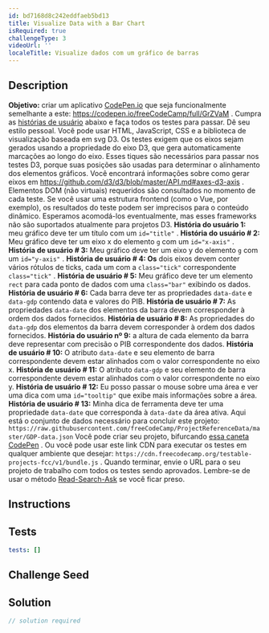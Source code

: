 ```yaml
---
id: bd7168d8c242eddfaeb5bd13
title: Visualize Data with a Bar Chart
isRequired: true
challengeType: 3
videoUrl: ''
localeTitle: Visualize dados com um gráfico de barras
---
```


## Description
<section id="description"> <strong>Objetivo:</strong> criar um aplicativo <a href="https://codepen.io" target="_blank">CodePen.io</a> que seja funcionalmente semelhante a este: <a href="https://codepen.io/freeCodeCamp/full/GrZVaM" target="_blank">https://codepen.io/freeCodeCamp/full/GrZVaM</a> . Cumpra as <a href="https://pt.wikipedia.org/wiki/História_de_usuário" target="_blank">histórias de usuário</a> abaixo e faça todos os testes para passar. Dê seu estilo pessoal. Você pode usar HTML, JavaScript, CSS e a biblioteca de visualização baseada em svg D3. Os testes exigem que os eixos sejam gerados usando a propriedade do eixo D3, que gera automaticamente marcações ao longo do eixo. Esses tiques são necessários para passar nos testes D3, porque suas posições são usadas para determinar o alinhamento dos elementos gráficos. Você encontrará informações sobre como gerar eixos em <a href="https://github.com/d3/d3/blob/master/API.md#axes-d3-axis" target="_blank">https://github.com/d3/d3/blob/master/API.md#axes-d3-axis</a> . Elementos DOM (não virtuais) requeridos são consultados no momento de cada teste. Se você usar uma estrutura frontend (como o Vue, por exemplo), os resultados do teste podem ser imprecisos para o conteúdo dinâmico. Esperamos acomodá-los eventualmente, mas esses frameworks não são suportados atualmente para projetos D3. <strong>História do usuário 1:</strong> meu gráfico deve ter um título com um <code>id=&quot;title&quot;</code> . <strong>História do usuário # 2:</strong> Meu gráfico deve ter um eixo x do elemento <code>g</code> com um <code>id=&quot;x-axis&quot;</code> . <strong>História de usuário # 3:</strong> Meu gráfico deve ter um eixo y do elemento <code>g</code> com um <code>id=&quot;y-axis&quot;</code> . <strong>História de usuário # 4: Os</strong> dois eixos devem conter vários rótulos de ticks, cada um com a <code>class=&quot;tick&quot;</code> correspondente <code>class=&quot;tick&quot;</code> . <strong>História de usuário # 5:</strong> Meu gráfico deve ter um elemento <code>rect</code> para cada ponto de dados com uma <code>class=&quot;bar&quot;</code> exibindo os dados. <strong>História de usuário # 6:</strong> Cada barra deve ter as propriedades <code>data-date</code> e <code>data-gdp</code> contendo data e valores do PIB. <strong>História de usuário # 7:</strong> As propriedades <code>data-date</code> dos elementos da barra devem corresponder à ordem dos dados fornecidos. <strong>História de usuário # 8:</strong> As propriedades do <code>data-gdp</code> dos elementos da barra devem corresponder à ordem dos dados fornecidos. <strong>História do usuário nº 9:</strong> a altura de cada elemento da barra deve representar com precisão o PIB correspondente dos dados. <strong>História de usuário # 10:</strong> O atributo <code>data-date</code> e seu elemento de barra correspondente devem estar alinhados com o valor correspondente no eixo x. <strong>História de usuário # 11:</strong> O atributo <code>data-gdp</code> e seu elemento de barra correspondente devem estar alinhados com o valor correspondente no eixo y. <strong>História de usuário # 12:</strong> Eu posso passar o mouse sobre uma área e ver uma dica com uma <code>id=&quot;tooltip&quot;</code> que exibe mais informações sobre a área. <strong>História de usuário # 13:</strong> Minha dica de ferramenta deve ter uma propriedade <code>data-date</code> que corresponda à <code>data-date</code> da área ativa. Aqui está o conjunto de dados necessário para concluir este projeto: <code>https://raw.githubusercontent.com/freeCodeCamp/ProjectReferenceData/master/GDP-data.json</code> Você pode criar seu projeto, bifurcando <a href="https://codepen.io/freeCodeCamp/pen/MJjpwO" target="_blank">essa caneta CodePen</a> . Ou você pode usar este link CDN para executar os testes em qualquer ambiente que desejar: <code>https://cdn.freecodecamp.org/testable-projects-fcc/v1/bundle.js</code> . Quando terminar, envie o URL para o seu projeto de trabalho com todos os testes sendo aprovados. Lembre-se de usar o método <a href="https://www.freecodecamp.org/forum/t/the-read-search-ask-methodology-for-getting-unstuck/137307" target="_blank">Read-Search-Ask</a> se você ficar preso. </section>

## Instructions
<section id="instructions">
</section>

## Tests
<section id='tests'>

```yml
tests: []

```

</section>

## Challenge Seed
<section id='challengeSeed'>

</section>

## Solution
<section id='solution'>

```js
// solution required
```
</section>
